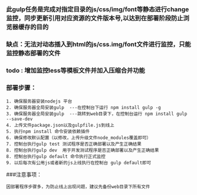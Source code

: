 ﻿### 此gulp任务是完成对指定目录的js/css/img/font等静态进行change监控，同步更新引用对应资源的文件版本号,以达到在部署阶段防止浏览器缓存的目的

### 缺点：无法对动态插入到html的js/css.img/font文件进行监控，只能监控静态部署的文件


### todo : 增加监控less等模板文件并加入压缩合并功能

### 部署步骤：
	1. 确保服务器安装nodejs 平台
	2. 确保服务器全局安装gulp  ---在控制台下运行 npm install gulp -g
	3. 确保服务器全局安装gulp  ---跳转到web目录下，在控制台运行 npm install gulp --save-dev
	4. 上传文件package.json以及gulpfile.js到线上
	5. 执行npm install 命令安装依赖插件
	6. 确保修改默认配置（以修改，上传升级文件node_modules覆盖即可）
	7. 控制台执行gulp test 测试程序是否正确部署以及产生正确结果
	8. 控制台执行gulp dev  用于开发测试程序是否正确部署以及产生正确结果
	8. 控制台执行gulp default 命令执行正式监控
	9. 以后每次有公用js或者新的js上线执行在控制台 gulp default即可

###注意事项：
	
	因部署程序步骤多，为防止线上出现问题，建议先备份web目录下所有文件




